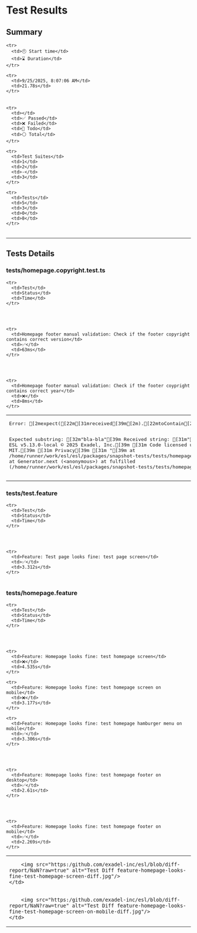 


<h1>Test Results</h1>
<h2>Summary</h2>
<table>
  <tbody>
    
    <tr>
      <td>🕙 Start time</td>
      <td>⌛ Duration</td>
    </tr>
    
    <tr>
      <td>9/25/2025, 8:07:06 AM</td>
      <td>21.78s</td>
    </tr>
  </tbody>
</table>
<table>
  <tbody>
    
    <tr>
      <td></td>
      <td>✅ Passed</td>
      <td>❌ Failed</td>
      <td>🚧 Todo</td>
      <td>⚪ Total</td>
    </tr>
    
    <tr>
      <td>Test Suites</td>
      <td>1</td>
      <td>2</td>
      <td>-</td>
      <td>3</td>
    </tr>
    
    <tr>
      <td>Tests</td>
      <td>5</td>
      <td>3</td>
      <td>0</td>
      <td>8</td>
    </tr>
  </tbody>
</table>
<hr/>
<h2>Tests Details</h2>
<h3>tests/homepage.copyright.test.ts</h3>
<table>
  <tbody>
  
    <tr>
      <td>Test</td>
      <td>Status</td>
      <td>Time</td>
    </tr>
    
    
    
    
    <tr>
      <td>Homepage footer manual validation: Check if the footer copyright contains correct version</td>
      <td>✅</td>
      <td>63ms</td>
    </tr>
    
    
    
    
    <tr>
      <td>Homepage footer manual validation: Check if the footer coypright contains correct year</td>
      <td>❌</td>
      <td>8ms</td>
    </tr>
  <tr>
    <td colspan="3"><pre>Error: [2mexpect([22m[31mreceived[39m[2m).[22mtoContain[2m([22m[32mexpected[39m[2m) // indexOf[22m

Expected substring: [32m&quot;bla-bla&quot;[39m
Received string:    [31m&quot;[39m
[31m        ESL v5.13.0-local © 2025 Exadel, Inc.[39m
[31m        Code licensed under MIT.[39m
[31m        Privacy[39m
[31m      &quot;[39m
    at /home/runner/work/esl/esl/packages/snapshot-tests/tests/homepage.copyright.test.ts:20:21
    at Generator.next (&lt;anonymous&gt;)
    at fulfilled (/home/runner/work/esl/esl/packages/snapshot-tests/tests/homepage.copyright.test.ts:4:58)</pre>
    </td>
  </tr>
  </tbody>
</table>
<h3>tests/test.feature</h3>
<table>
  <tbody>
  
    <tr>
      <td>Test</td>
      <td>Status</td>
      <td>Time</td>
    </tr>
    
    
    
    
    <tr>
      <td>Feature: Test page looks fine: test page screen</td>
      <td>✅</td>
      <td>3.312s</td>
    </tr>
  </tbody>
</table>
<h3>tests/homepage.feature</h3>
<table>
  <tbody>
  
    <tr>
      <td>Test</td>
      <td>Status</td>
      <td>Time</td>
    </tr>
    
    
    
    
    <tr>
      <td>Feature: Homepage looks fine: test homepage screen</td>
      <td>❌</td>
      <td>4.535s</td>
    </tr>
  <tr>
    <td colspan="3">
        
        <img src="https:/github.com/exadel-inc/esl/blob/diff-report/NaN?raw=true" alt="Test Diff feature-homepage-looks-fine-test-homepage-screen-diff.jpg"/>
    </td>
  </tr>
    
    
    
    
    <tr>
      <td>Feature: Homepage looks fine: test homepage screen on mobile</td>
      <td>❌</td>
      <td>3.177s</td>
    </tr>
  <tr>
    <td colspan="3">
        
        <img src="https:/github.com/exadel-inc/esl/blob/diff-report/NaN?raw=true" alt="Test Diff feature-homepage-looks-fine-test-homepage-screen-on-mobile-diff.jpg"/>
    </td>
  </tr>
    
    
    
    
    <tr>
      <td>Feature: Homepage looks fine: test homepage hamburger menu on mobile</td>
      <td>✅</td>
      <td>3.306s</td>
    </tr>
    
    
    
    
    <tr>
      <td>Feature: Homepage looks fine: test homepage footer on desktop</td>
      <td>✅</td>
      <td>2.61s</td>
    </tr>
    
    
    
    
    <tr>
      <td>Feature: Homepage looks fine: test homepage footer on mobile</td>
      <td>✅</td>
      <td>2.269s</td>
    </tr>
  </tbody>
</table>
